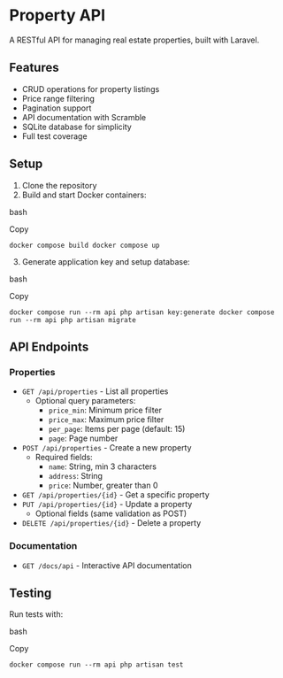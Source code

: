 
# Property API

A RESTful API for managing real estate properties, built with Laravel.

## Features

-   CRUD operations for property listings
-   Price range filtering
-   Pagination support
-   API documentation with Scramble
-   SQLite database for simplicity
-   Full test coverage

## Setup

1.  Clone the repository
2.  Build and start Docker containers:

bash

Copy

`docker compose build docker compose up`

3.  Generate application key and setup database:

bash

Copy

`docker compose run --rm api php artisan key:generate docker compose run --rm api php artisan migrate`

## API Endpoints

### Properties

-   `GET /api/properties` - List all properties
    -   Optional query parameters:
        -   `price_min`: Minimum price filter
        -   `price_max`: Maximum price filter
        -   `per_page`: Items per page (default: 15)
        -   `page`: Page number
-   `POST /api/properties` - Create a new property
    -   Required fields:
        -   `name`: String, min 3 characters
        -   `address`: String
        -   `price`: Number, greater than 0
-   `GET /api/properties/{id}` - Get a specific property
-   `PUT /api/properties/{id}` - Update a property
    -   Optional fields (same validation as POST)
-   `DELETE /api/properties/{id}` - Delete a property

### Documentation

-   `GET /docs/api` - Interactive API documentation

## Testing

Run tests with:

bash

Copy

`docker compose run --rm api php artisan test`
